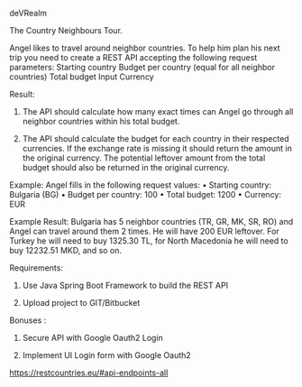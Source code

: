 deVRealm

The Country Neighbours Tour.

Angel likes to travel around neighbor countries. To help him plan his next trip you need to create a REST API accepting the following request parameters: Starting country Budget per country (equal for all neighbor countries) Total budget Input Currency

Result:

1. The API should calculate how many exact times can Angel go through all neighbor countries within his total budget.

2. The API should calculate the budget for each country in their respected currencies. If the exchange rate is missing it should return the amount in the original currency. The potential leftover amount from the total budget should also be returned in the original currency.

Example: Angel fills in the following request values: • Starting country: Bulgaria (BG) • Budget per country: 100 • Total budget: 1200 • Currency: EUR

Example Result: Bulgaria has 5 neighbor countries (TR, GR, MK, SR, RO) and Angel can travel around them 2 times. He will have 200 EUR leftover. For Turkey he will need to buy 1325.30 TL, for North Macedonia he will need to buy 12232.51 MKD, and so on.

Requirements:

1. Use Java Spring Boot Framework to build the REST API

2. Upload project to GIT/Bitbucket


Bonuses :

1. Secure API with Google Oauth2 Login

2. Implement UI Login form with Google Oauth2

https://restcountries.eu/#api-endpoints-all